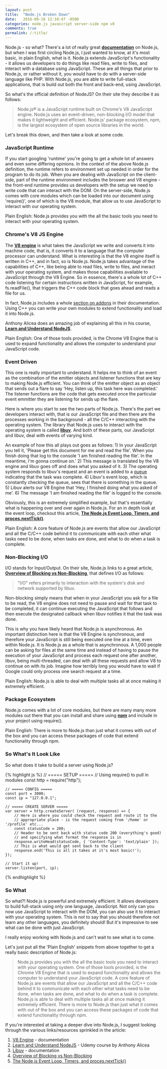 ```yaml
---
layout: post
title:  "Node.js Broken Down"
date:   2016-09-18 12:10:47 -0500
categories: node.js javascript server-side npm v8 
comments: true
permalink: /:title/
---
```


Node.js - so what? There's a lot of really great **[documentation]** on Node.js, but when I was first circling Node.js, I just wanted to know, at it's most basic, in plain English, what is it. <!--excerpt-->Node.js extends JavaScript's functionality - it allows us developers to do things like read files, write to files, and interact with a database using JavaScript. These are all things that prior to Node.js, or rather without it, you would have to do with a server-side language like PHP. With Node.js, you are able to write full-stack applications, that is build out both the front and back-end, using JavaScript.

So what's the official definition of NodeJS? On their site they describe it as follows: 

> Node.js® is a JavaScript runtime built on Chrome's V8 JavaScript engine. Node.js uses an event-driven, non-blocking I/O model that makes it lightweight and efficient. Node.js' package ecosystem, npm, is the largest ecosystem of open source libraries in the world.

Let's break this down, and then take a look at some code.

### JavaScript Runtime

If you start googling 'runtime' you're going to get a whole lot of answers and even some differing opinions. In the context of the above Node.js definition, the runtime refers to environment set up needed in order for the program to do its job. When you are dealing with JavaScript on the client-side, part of the runtime environment includes the broswer and V8 engine - the front-end runtime provides us developers with the setup we need to write code that can interact with the DOM. On the server-side, Node.js comes with core modules which can be loaded into our document using 'require()', one of which is the V8 module, that allow us to use JavaScript to interact with our operating system.    

Plain English: Node.js provides you with the all the basic tools you need to interact with your operating system.  

### Chrome's V8 JS Engine

The **[V8 engine]** is what takes the JavaScript we write and converts it into machine code, that is, it converts it to a language that the computer processor can understand. What is interesting is that the V8 engine itself is written in C++, and in fact, so is Node.js. Node.js takes advantage of the capabilities of C++, like being able to read files, write to files, and ineract with your operating system, and makes those capabilities available to JavaScript through the V8 Engine. So in essence, there's a whole lot of C++ code listening for certain instructions written in JavaScript, for example, fs.readFile(), that triggers the C++ code block that goes ahead and reads a file for us.

In fact, Node.js includes a whole [section on addons] in their documentation. Using C++ you can write your own modules to extend functionality and load it into Node.js.

Anthony Alicea does an amazing job of explaining all this in his course, **[Learn and Understand NodeJS]**.  

Plain English: One of those tools provided, is the Chrome V8 Engine that is used to expand functionality and allows the computer to understand your JavaScript code.

### Event Driven

This one is really important to understand. It helps me to think of an event as the combination of the emitter objects and listener functions that are key to making Node.js efficient. You can think of the emitter object as an object that sends out a flare to say 'Hey, listen up, this task here was completed.' The listener functions are the code that gets executed once the particular event emmitter they are listening for sends up the flare. 

Here is where you start to see the two parts of Node.js. There's the part we developers interact with, that is our JavaScript file and then there are the processes working in the background - all the C/C++ interacting with the operating system. The library that Node.js uses to interact with the operating system is called **[libuv]**. And both of these parts, our JavaScript and libuv, deal with events of varying kind. 

An example of how this all plays out goes as follows: 1) In your JavaScript you tell it, 'Please get this document for me and read the file'. When you finish doing that log to the console 'I am finished reading the file'. In the meantime, I'm gonna continue on.' 2) This message is translated by the V8 engine and libuv goes off and does what you asked of it. 3) The operating system responds to libuv's request and an event is added to a [queue] indicating that the task was complete. 4) Libuv's event loop, which is constantly checking the queue, sees that there is something in the queue. 5) Libuv alerts our V8 Engine that 'Hey, I finished doing what you asked of me'. 6) The message 'I am finished reading the file' is logged to the console.

Obviously, this is an extremely simplified example, but that's essentially what is happening over and over again in Node.js. For an in depth look at the event loop, checkout this article, **[The Node.js Event Loop, Timers, and proces.nextTick()]**. 

Plain English: A core feature of Node.js are events that allow our JavaScript and all the C/C++ code behind it to communicate with each other what tasks need to be done, when tasks are done, and what to do when a task is complete.   

### Non-Blocking I/O

I/O stands for Input/Output. On their site, Node.js links to a great article, **[Overview of Blocking vs Non-Blocking]**, that defines I/O as follows:

> "I/O" refers primarily to interaction with the system's disk and network supported by libuv.

Non-blocking simply means that when in your JavaScript you ask for a file to be read, the V8 engine does not need to pause and wait for that task to be completed, it can continue executing the JavaScript that follows and then execute the designated callback
when libuv notifies it that the task was done. 

This is why you have likely heard that Node.js is asynchronous. An important distinction here is that the V8 Engine is synchronous, and therefore your JavaScript is still being executed one line at a time, even within Node.js. It is Node.js as a whole that is asynchronous. A 1,000 people can be asking for files at the same time and instead of having to pause the execution of your JavaScript and process each request one after another, libuv, being multi-threaded, can deal with all these requests and allow V8 to continue on with its job. Imagine how terribly long you would have to wait if Google could only process one search request at a time. 

Plain English: Node.js is able to deal with multiple tasks all at once making it extremely efficient.

### Package Ecosystem

Node.js comes with a lot of core modules, but there are many many more modules out there that you can install and share using **[npm]** and include in your project using require().

Plain English: There is more to Node.js than just what it comes with out of the box and you can access these packages of code that extend functionality through npm. 

### So What's It Look Like

So what does it take to build a server using Node.js?

{% highlight js %}
    // ===== SETUP =====
    // Using require() to pull in modules
    const http = require("http");

    // ===== CONFIG =====
    const port = 3000;
    const ip = "127.0.0.1";

    // ===== CREATE SERVER =====
    var server = http.createServer( (request, response) => {
        // Here is where you could check the request and route it to the
        // appropriate place - is the request coming from '/home' or '/profile' etc...
        const statusCode = 200;
        // Header to be sent back with status code 200 (everything's good)
        // and specifying what format the response is in
        response.writeHead(statusCode, { 'Content-Type': 'text/plain' });
        // This is what would get sent back to the client
        response.end('This is all it takes at it's most basic!');
    });

    // Start it up! 
    server.listen(port, ip);
{% endhighlight %}

### So What

So what?! Node.js is powerful and extremely efficient. It allows developers to build full-stack using only one language, JavaScript. Not only can you now use JavaScript to interact with the DOM, you can also use it to interact with your operating system. This is not to say that you should therefore not learn any other languages, you definitely should! But it's impressive to see what can be done with just JavaScript. 

I really enjoy working with Node.js and can't wait to see what is to come. 

Let's just put all the 'Plain English' snippets from above together to get a really basic description of Node.js:

> Node.js provides you with the all the basic tools you need to interact with your operating system. One of those tools provided, is the Chrome V8 Engine that is used to expand functionality and allows the computer to understand your JavaScript code. A core feature of Node.js are events that allow our JavaScript and all the C/C++ code behind it to communicate with each other what tasks need to be done, when tasks are done, and what to do when a task is complete. Node.js is able to deal with multiple tasks all at once making it extremely efficient. There is more to Node.js than just what it comes with out of the box and you can access these packages of code that extend functionality through npm. 

If you're interested at taking a deeper dive into Node.js, I suggest looking through the various links/resources sprinkled in the article:

1. [V8 Engine] - documentation
2. [Learn and Understand NodeJS] - Udemy course by Anthony Alicea
3. [Libuv] - documentation
4. [Overview of Blocking vs Non-Blocking]
5. [The Node.js Event Loop, Timers, and proces.nextTick()]


[V8 Engine]: https://developers.google.com/v8/
[V8 engine]: https://developers.google.com/v8/
[Learn and Understand NodeJS]: https://www.udemy.com/understand-nodejs/
[section on addons]: https://nodejs.org/dist/latest-v6.x/docs/api/addons.html
[libuv]: http://docs.libuv.org/en/v1.x/
[Libuv]: http://docs.libuv.org/en/v1.x/
[queue]: https://yctercero.github.io/data-structures-queues/
[Overview of Blocking vs Non-Blocking]: https://github.com/nodejs/node/blob/master/doc/topics/blocking-vs-non-blocking.md
[The Node.js Event Loop, Timers, and proces.nextTick()]: https://github.com/nodejs/node/blob/master/doc/topics/the-event-loop-timers-and-nexttick.md
[documentation]: https://nodejs.org/en/
[npm]: https://www.npmjs.com/